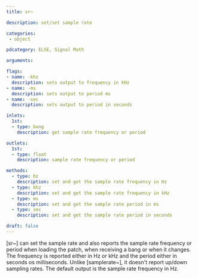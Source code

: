 ```yaml
---
title: sr~

description: set/set sample rate

categories:
 - object

pdcategory: ELSE, Signal Math

arguments:

flags:
- name: -khz
  description: sets output to frequency in kHz
- name: -ms
  description: sets output to period ms
- name: -sec
  description: sets output to period in seconds

inlets:
  1st:
  - type: bang
    description: get sample rate frequency or period

outlets:
  1st:
  - type: float
    description: sample rate frequency or period

methods:
  - type: hz
    description: set and get the sample rate frequency in Hz
  - type: khz
    description: set and get the sample rate frequency in kHz
  - type: ms
    description: set and get the sample rate period in ms
  - type: sec
    description: set and get the sample rate period in seconds

draft: false
---
```


[sr~] can set the sample rate and also reports the sample rate frequency or period when loading the patch, when receiving a bang or when it changes. The frequency is reported either in Hz or kHz and the period either in seconds os milliseconds. Unlike [samplerate~], it doesn't report up/down sampling rates. The default output is the sample rate frequency in Hz.
